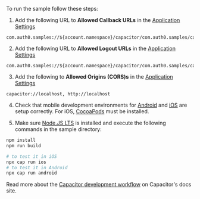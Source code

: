 <!-- markdownlint-disable MD041 -->

To run the sample follow these steps:

1) Add the following URL to **Allowed Callback URLs** in the <a href="${manage_url}/#/applications/${account.clientId}/settings" target="_blank" rel="noreferrer">Application Settings</a>

```text
com.auth0.samples://${account.namespace}/capacitor/com.auth0.samples/callback
```

2) Add the following URL to **Allowed Logout URLs** in the <a href="${manage_url}/#/applications/${account.clientId}/settings" target="_blank" rel="noreferrer">Application Settings</a>

```text
com.auth0.samples://${account.namespace}/capacitor/com.auth0.samples/callback
```

3) Add the following to **Allowed Origins (CORS)s** in the <a href="${manage_url}/#/applications/${account.clientId}/settings" target="_blank" rel="noreferrer">Application Settings</a>

```text
capacitor://localhost, http://localhost
```

4) Check that mobile development environments for <a href="https://capacitorjs.com/docs/android" target="_blank" rel="noreferrer">Android</a> and <a href="https://capacitorjs.com/docs/ios" target="_blank" rel="noreferrer">iOS</a> are setup correctly. For iOS, <a href="https://cocoapods.org/" target="_blank" rel="noreferrer">CocoaPods</a> must be installed.

5) Make sure <a href="https://nodejs.org/en/download/" target="_blank" rel="noreferrer">Node.JS LTS</a> is installed and execute the following commands in the sample directory:

```bash
npm install
npm run build

# to test it in iOS
npx cap run ios
# to test it in Android
npx cap run android
```

Read more about the <a href="https://capacitorjs.com/docs/basics/workflow" target="_blank" rel="noreferrer">Capacitor development workflow</a> on Capacitor's docs site.

